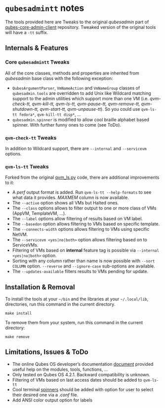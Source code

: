# `qubesadmintt` notes
The tools provided here are Tweaks to the original _qubesadmin_ part of
[qubes-core-admin-client](https://github.com/QubesOS/qubes-core-admin-client)
repository. Tweaked version of the original tools will have a `-tt` suffix.

## Internals & Features

### Core `qubesadmintt` Tweaks
All of the core classes, methods and properties are inherited from _qubesadmin_
base class with the following exception:
- `QubesArgumentParser`, `VmNameAction` and `VmNameGroup` classes of
`qubesadmin.tools` are overridden to add Unix like Wildcard matching support
to the admin utilities which support more than one VM (i.e. _qvm-check-tt,
qvm-kill-tt, qvm-ls-tt, qvm-pause-tt, qvm-remove-tt, qvm-shutdown-tt,
qvm-start-tt, qvm-unpause-tt_). So you could use `qvm-ls-tt fedora*`,
`qvm-kill-tt disp*`, ...
- `qubesadmin.spinner` is modified to allow cool braille alphabet based spinner.
With further funny ones to come (see ToDo).

### `qvm-check-tt` Tweaks
In addition to Wildcard support, there are `--internal` and `--servicevm`
options.

### `qvm-ls-tt` Tweaks
Forked from the original
[qvm_ls.py](https://github.com/QubesOS/qubes-core-admin-client/blob/main/qubesadmin/tools/qvm_ls.py)
code, there are additional improvements to it:
- A _perf_ output format is added. Run `qvm-ls-tt --help-formats` to see what
data it provides. *MAXMEM* column is now available.
- The `--active` option shows all VMs but Halted ones.
- The `--class` options allows to filter output to one or more class of VMs
(AppVM, TemplateVM, ...).
- The `--label` options allow filtering of results based on VM label.
- The `--basedon` option allows filtering to VMs based on specific template.
- The `--connects-width` options allows filtering to VMs using specific NetVM.
- The `--servicevm <yes|no|both>` option allows filtering based on to ServiceVMs.
- Filtering of VMs based on **internal** feature tag is possible via
`--internal <yes|no|both>` option. 
- Sorting with any column rather than name is now possible with `--sort COLUMN`
option. `--reverse` and `--ignore-case` sub-options are available.
- The `--updates-available` filters results to VMs pending for update.

## Installation & Removal
To install the tools at your `~/bin` and the libraries at your `~/.local/lib`,
directories, run this command in the current directory.
```
make install
```
To remove them from your system, run this command in the current directory:
```
make remove
```

## Limitations, Issues & ToDo
- The online Qubes OS developer’s documentation
[document](https://dev.qubes-os.org/en/latest/) provided useful help on the
modules, tools, functions, ...
- Only tested on Qubes OS 4.2.1. Backward compatibility is unknown.
- Filtering of VMs based on last access dates should be added to `qvm-ls-tt`
- Cool terminal [spinners](https://github.com/manrajgrover/py-spinners) should
be added with option for user to select their desired one via a _.conf_ file.
- Add ANSI color output option for labels

